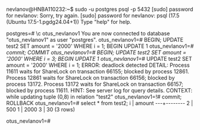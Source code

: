 nevlanov@HNBA110232:~$ sudo -u postgres psql -p 5432
[sudo] password for nevlanov:
Sorry, try again.
[sudo] password for nevlanov:
psql (17.5 (Ubuntu 17.5-1.pgdg24.04+1))
Type "help" for help.

postgres=# \c otus_nevlanov1
You are now connected to database "otus_nevlanov1" as user "postgres".
otus_nevlanov1=# BEGIN;
UPDATE  test2 SET amount = '2000' WHERE i = 1;
BEGIN
UPDATE 1
otus_nevlanov1=*# commit;
COMMIT
otus_nevlanov1=# BEGIN;
UPDATE  test2 SET amount = '2000' WHERE i = 3;
BEGIN
UPDATE 1
otus_nevlanov1=*# UPDATE  test2 SET amount = '2000' WHERE i = 1;
ERROR:  deadlock detected
DETAIL:  Process 11611 waits for ShareLock on transaction 66155; blocked by process 12861.
Process 12861 waits for ShareLock on transaction 66156; blocked by process 13172.
Process 13172 waits for ShareLock on transaction 66157; blocked by process 11611.
HINT:  See server log for query details.
CONTEXT:  while updating tuple (0,8) in relation "test2"
otus_nevlanov1=!# commit;
ROLLBACK
otus_nevlanov1=#  select * from test2;
 i | amount
---+--------
 2 |    500
 1 |   2000
 3 |     30
(3 rows)

otus_nevlanov1=#

